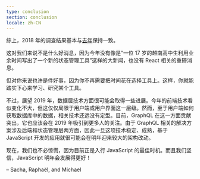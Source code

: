 ```yaml
---
type: conclusion
section: conclusion
locale: zh-CN
---
```

综上，2018 年的调查结果基本与[去年](http://2017.stateofjs.com)保持一致。

这对我们来说不是什么好消息，因为今年没有像是“一位 17 岁的越南高中生利用业余时间写出了一个新的状态管理工具”这样的大新闻，也没有 React 相关的重磅消息。

但对你来说也许是件好事，因为你不再需要把时间花在选择工具上。这样，你就能踏实下心来学习、研究某个工具。

不过，展望 2019 年，数据层技术方面很可能会取得一些进展。今年的前端技术看似变化不大，但这仅仅局限于用户端或用户界面这一层级。然而，至于用户端如何获取数据库中的数据，相关技术还远没有定型。目前，GraphQL 在这一方面贡献突出，它也应该会在 2019 年吸引到更多人的关注。由于 GraphQL 相关的解决方案涉及后端和状态管理层两方面，因此一旦这项技术稳定、成熟，基于 JavaScript 开发的应用就很可能会在明年迎来较大的架构改动。

现在，我们也不必惊慌，因为目前正是入行 JavaScript 的最佳时机。而且我们坚信，JavaScript 明年会发展得更好！

<span class="conclusion__byline">– Sacha, Raphaël, and Michael</span>
